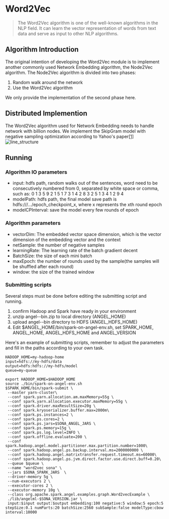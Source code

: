 # Word2Vec

>  The Word2Vec algorithm is one of the well-known algorithms in the NLP field. It can learn the vector representation of words from text data and serve as input to other NLP algorithms.

##  Algorithm Introduction

The original intention of developing the Word2Vec module is to implement another commonly used Network Embedding algorithm, the Node2Vec algorithm. The Node2Vec algorithm is divided into two phases:

1. Random walk around the network
2. Use the Word2Vec algorithm

We only provide the implementation of the second phase  here. 

## Distributed Implemention

The  Word2Vec algorithm used for Network Embedding needs to handle network with billion nodes.  We implement  the SkipGram model with negative sampling optimization according to  Yahoo's paper[[1]](https://arxiv.org/abs/1606.08495)
![line_structure](../../img/line_structure.png)

## Running
### Algorithm IO parameters
  - input: hdfs path, random walks out of the sentences, word need to be consecutively numbered from 0, separated by white space or comma, such as:
          0 1 3 5 9
          2 1 5 1 7
          3 1 4 2 8
          3 2 5 1 3
          4 1 2 9 4
  - modelPath: hdfs path, the final model save path is hdfs:///.../epoch_checkpoint_x, where x represents the xth round epoch
  - modelCPInterval: save the model every few rounds of epoch
### Algorithm parameters
  - vectorDim: The embedded vector space dimension, which is the vector dimension of the embedding vector and the context 
  - netSample: the number of negative samples
  - learningRate: The learning rate of the batch gradient decent
  - BatchSize: the size of each mini batch
  - maxEpoch: the number of rounds used by the sample(the samples will be shuffled after each round)
  - window: the size of the trained window
  
### Submitting scripts

Several steps must be done before editing the submitting script and running.

1. confirm Hadoop and Spark have ready in your environment
2. unzip angel-<version>-bin.zip to local directory (ANGEL_HOME)
3. upload angel-<version>-bin directory to HDFS (ANGEL_HDFS_HOME)
4. Edit $ANGEL_HOME/bin/spark-on-angel-env.sh, set SPARK_HOME, ANGEL_HOME, ANGEL_HDFS_HOME and ANGEL_VERSION
 
Here's an example of submitting scripts, remember to adjust the parameters and fill in the paths according to your own task.
 
 ```
HADOOP_HOME=my-hadoop-home
input=hdfs://my-hdfs/data
output=hdfs:hdfs://my-hdfs/model
queue=my-queue
 
export HADOOP_HOME=$HADOOP_HOME
source ./bin/spark-on-angel-env.sh
$SPARK_HOME/bin/spark-submit \
  --master yarn-cluster\
  --conf spark.yarn.allocation.am.maxMemory=55g \
  --conf spark.yarn.allocation.executor.maxMemory=55g \
  --conf spark.driver.maxResultSize=20g \
  --conf spark.kryoserializer.buffer.max=2000m\
  --conf spark.ps.instances=2 \
  --conf spark.ps.cores=2 \
  --conf spark.ps.jars=$SONA_ANGEL_JARS \
  --conf spark.ps.memory=15g \
  --conf spark.ps.log.level=INFO \
  --conf spark.offline.evaluate=200 \
  --conf spark.hadoop.angel.model.partitioner.max.partition.number=1000\
  --conf spark.hadoop.angel.ps.backup.interval.ms=2000000000 \
  --conf spark.hadoop.angel.matrixtransfer.request.timeout.ms=60000\
  --conf spark.hadoop.angel.ps.jvm.direct.factor.use.direct.buff=0.20\
  --queue $queue \
  --name "word2vec sona" \
  --jars $SONA_SPARK_JARS  \
  --driver-memory 5g \
  --num-executors 2 \
  --executor-cores 2 \
  --executor-memory 10g \
  --class org.apache.spark.angel.examples.graph.Word2vecExample \
  ./lib/angelml-$SONA_VERSION.jar \
  input:$input output:$output embedding:100 negative:5 window:5 epoch:5 stepSize:0.1 numParts:20 batchSize:2560 subSample:false modelType:cbow interval:10000
  ```